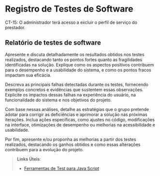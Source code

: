 # Registro de Testes de Software
<td>CT-15: O administrador terá acesso a excluir o perfil de serviço do prestador.</td>






## Relatório de testes de software

Apresente e discuta detalhadamente os resultados obtidos nos testes realizados, destacando tanto os pontos fortes quanto as fragilidades identificadas na solução. Explique como os aspectos positivos contribuem para o desempenho e a usabilidade do sistema, e como os pontos fracos impactam sua eficácia.

Descreva as principais falhas detectadas durante os testes, fornecendo exemplos concretos e evidências que sustentem essas observações. Explicite os impactos dessas falhas na experiência do usuário, na funcionalidade do sistema e nos objetivos do projeto.

Com base nessas análises, detalhe as estratégias que o grupo pretende adotar para corrigir as deficiências e aprimorar a solução nas próximas iterações. Inclua ações específicas, como ajustes no código, modificações na interface, otimizações de desempenho ou melhorias na acessibilidade e usabilidade.

Por fim, apresente e/ou proponha as melhorias a partir dos testes realizados, destacando os ganhos obtidos e como essas alterações contribuem para a evolução do projeto.

> **Links Úteis**:
> - [Ferramentas de Test para Java Script](https://geekflare.com/javascript-unit-testing/)
